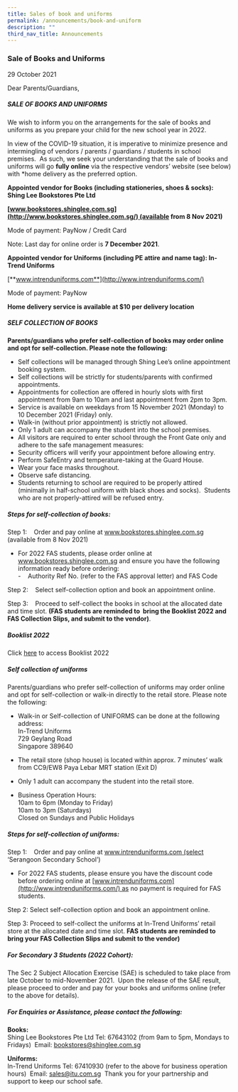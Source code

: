 ```yaml
---
title: Sales of book and uniforms
permalink: /announcements/book-and-uniform
description: ""
third_nav_title: Announcements
---
```

### Sale of Books and Uniforms

29 October 2021

  

Dear Parents/Guardians,

##### SALE OF BOOKS AND UNIFORMS

We wish to inform you on the arrangements for the sale of books and uniforms as you prepare your child for the new school year in 2022.  

  

In view of the COVID-19 situation, it is imperative to minimize presence and intermingling of vendors / parents / guardians / students in school premises.  As such, we seek your understanding that the sale of books and uniforms will go **fully online** via the respective vendors’ website (see below) with \*home delivery as the preferred option. 

**Appointed vendor for Books (including stationeries, shoes & socks): Shing Lee Bookstores Pte Ltd**

**[www.bookstores.shinglee.com.sg](http://www.bookstores.shinglee.com.sg/) (available from 8 Nov 2021)** 

Mode of payment: PayNow / Credit Card

Note: Last day for online order is **7 December 2021**.  


**Appointed vendor for Uniforms (including PE attire and name tag): In-Trend Uniforms** 

[**www.intrenduniforms.com**](http://www.intrenduniforms.com/)

Mode of payment: PayNow 

**Home delivery service is available at $10 per delivery location**


##### SELF COLLECTION OF BOOKS

**Parents/guardians who prefer self-collection of books may order online and opt for self-collection. Please note the following:**

*   Self collections will be managed through Shing Lee’s online appointment booking system.
*   Self collections will be strictly for students/parents with confirmed appointments. 
*   Appointments for collection are offered in hourly slots with first appointment from 9am to 10am and last appointment from 2pm to 3pm.
*   Service is available on weekdays from 15 November 2021 (Monday) to 10 December 2021 (Friday) only. 
*   Walk-in (without prior appointment) is strictly not allowed. 
*   Only 1 adult can accompany the student into the school premises.  
*   All visitors are required to enter school through the Front Gate only and adhere to the safe management measures: <br>
*   Security officers will verify your appointment before allowing entry.
*   Perform SafeEntry and temperature-taking at the Guard House.
*   Wear your face masks throughout.
*   Observe safe distancing. 
*   Students returning to school are required to be properly attired (minimally in half-school uniform with black shoes and socks).  Students who are not properly-attired will be refused entry.    <br>
##### Steps for self-collection of books:

Step 1:    Order and pay online at www.bookstores.shinglee.com.sg (available from 8 Nov 2021) 

*   For 2022 FAS students, please order online at www.bookstores.shinglee.com.sg and ensure you have the following information ready before ordering: <br> -    Authority Ref No. (refer to the FAS approval letter) and FAS Code  <br>

Step 2:    Select self-collection option and book an appointment online.   <br>

Step 3:    Proceed to self-collect the books in school at the allocated date and time slot. **(FAS students are reminded to  bring the Booklist 2022 and FAS Collection Slips, and submit to the vendor)**.

##### Booklist 2022
Click [here](https://moe-serangoonsec-staging.netlify.app/parents-and-students/general-matters/2022booklist) to access Booklist 2022

##### Self collection of uniforms

Parents/guardians who prefer self-collection of uniforms may order online and opt for self-collection or walk-in directly to the retail store. Please note the following:

* Walk-in or Self-collection of UNIFORMS can be done at the following address: <br>
	In-Trend Uniforms <br>
	729 Geylang Road <br>
	Singapore 389640

* The retail store (shop house) is located within approx. 7 minutes’ walk from CC9/EW8 Paya Lebar MRT station (Exit D)
*   Only 1 adult can accompany the student into the retail store.
   *   Business Operation Hours: <br>
10am to 6pm (Monday to Friday) <br>
10am to 3pm (Saturdays) <br>
Closed on Sundays and Public Holidays

##### Steps for self-collection of uniforms:
Step 1:    Order and pay online at www.intrenduniforms.com (select ‘Serangoon Secondary School’)

*   For 2022 FAS students, please ensure you have the discount code before ordering online at [www.intrenduniforms.com](http://www.intrenduniforms.com/) as no payment is required for FAS students. <br>

Step 2: Select self-collection option and book an appointment online.   

Step 3: Proceed to self-collect the uniforms at In-Trend Uniforms’ retail store at the allocated date and time slot.
**FAS students are reminded to bring your FAS Collection Slips and submit to the vendor)**

##### For Secondary 3 Students (2022 Cohort):

The Sec 2 Subject Allocation Exercise (SAE) is scheduled to take place from late October to mid-November 2021.  Upon the release of the SAE result, please proceed to order and pay for your books and uniforms online (refer to the above for details). <br>

##### For Enquiries or Assistance, please contact the following: <br>

**Books:** <br>
Shing Lee Bookstores Pte Ltd
Tel: 67643102 (from 9am to 5pm, Mondays to Fridays) 
Email: [bookstores@shinglee.com.sg](mailto:bookstores@shinglee.com.sg) 

**Uniforms:** <br>
In-Trend Uniforms
Tel: 67410930 (refer to the above for business operation hours) 
Email: [sales@itu.com.sg](mailto:sales@itu.com.sg) 
Thank you for your partnership and support to keep our school safe.